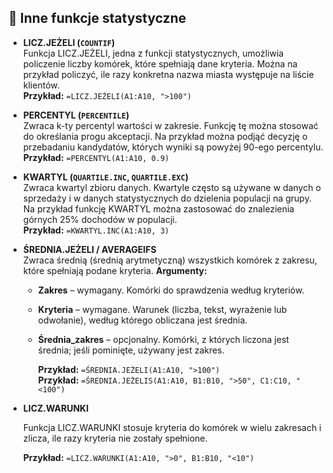 ## 🧮 Inne funkcje statystyczne

- **LICZ.JEŻELI (`COUNTIF`)**  
  Funkcja LICZ.JEŻELI, jedna z funkcji statystycznych, umożliwia policzenie liczby komórek, które spełniają dane kryteria. Można na przykład policzyć, ile razy konkretna nazwa miasta występuje na liście klientów.  
  **Przykład:** `=LICZ.JEŻELI(A1:A10, ">100")`

- **PERCENTYL (`PERCENTILE`)**  
  Zwraca k-ty percentyl wartości w zakresie. Funkcję tę można stosować do określania progu akceptacji. Na przykład można podjąć decyzję o przebadaniu kandydatów, których wyniki są powyżej 90-ego percentylu.  
  **Przykład:** `=PERCENTYL(A1:A10, 0.9)`

- **KWARTYL (`QUARTILE.INC`, `QUARTILE.EXC`)**  
 Zwraca kwartyl zbioru danych. Kwartyle często są używane w danych o sprzedaży i w danych statystycznych do dzielenia populacji na grupy. Na przykład funkcję KWARTYL można zastosować do znalezienia górnych 25% dochodów w populacji.  
  **Przykład:** `=KWARTYL.INC(A1:A10, 3)`

- **ŚREDNIA.JEŻELI / AVERAGEIFS**  
  Zwraca średnią (średnią arytmetyczną) wszystkich komórek z zakresu, które spełniają podane kryteria.
  **Argumenty:**  
  - **Zakres** – wymagany. Komórki do sprawdzenia według kryteriów.  
  - **Kryteria** – wymagane. Warunek (liczba, tekst, wyrażenie lub odwołanie), według którego obliczana jest średnia.  
  - **Średnia_zakres** – opcjonalny. Komórki, z których liczona jest średnia; jeśli pominięte, używany jest zakres.

    **Przykład:** `=ŚREDNIA.JEŻELI(A1:A10, ">100")`  
    **Przykład:** `=ŚREDNIA.JEŻELIS(A1:A10, B1:B10, ">50", C1:C10, "<100")`

- **LICZ.WARUNKI**
  
  Funkcja LICZ.WARUNKI stosuje kryteria do komórek w wielu zakresach i zlicza, ile razy kryteria nie zostały spełnione.

  **Przykład:** `=LICZ.WARUNKI(A1:A10, ">0", B1:B10, "<10")`